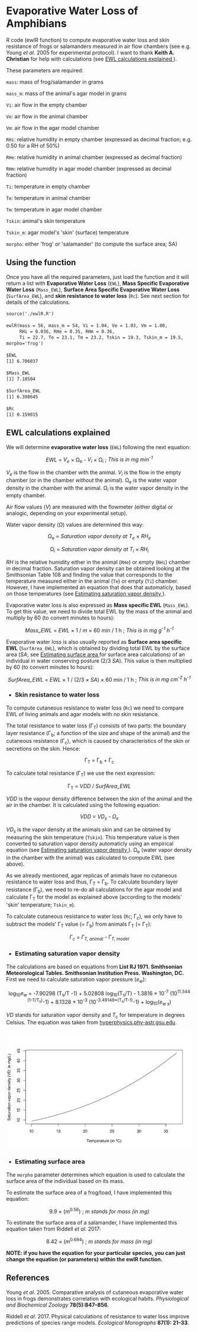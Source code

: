# Evaporative Water Loss of Amphibians

R code (ewlR function) to compute evaporative water loss and skin resistance of frogs or salamanders measured in air flow chambers (see e.g. Young *et al.* 2005 for experimental protocol). I want to thank **Keith A. Christian** for help with calculations (see [ EWL calculations explained ](#ewl-calculations-explained)). 

These parameters are required:

`mass`: mass of frog/salamander in grams

`mass_m`: mass of the animal's agar model in grams

`Vi`: air flow in the empty chamber

`Ve`: air flow in the animal chamber

`Vm`: air flow in the agar model chamber

`RHi`: relative humidity in empty chamber (expressed as decimal fraction; e.g. 0.50 for a RH of 50%)

`RHe`: relative humidity in animal chamber (expressed as decimal fraction)

`RHm`: relative humidity in agar model chamber (expressed as decimal fraction)

`Ti`: temperature in empty chamber

`Te`: temperature in animal chamber

`Tm`: temperature in agar model chamber

`Tskin`: animal's skin temperature

`Tskin_m`: agar model's 'skin' (surface) temperature

`morpho`: either 'frog' or 'salamander' (to compute the surface area; SA)

## Using the function
Once you have all the required parameters, just load the function and it will return a list with **Evaporative Water Loss** (`EWL`), **Mass Specific Evaporative Water Loss** (`Mass_EWL`), **Surface Area Specific Evaporative Water Loss** (`SurfArea_EWL`), and **skin resistance to water loss** (`Rc`). See next section for details of the calculations. 

```{r}
source('./ewlR.R')

ewlR(mass = 56, mass_m = 54, Vi = 1.04, Ve = 1.03, Vm = 1.00, 
     RHi = 0.036, RHe = 0.35, RHm = 0.36,
     Ti = 22.7, Te = 23.1, Tm = 23.2, Tskin = 19.3, Tskin_m = 19.5, morpho='frog')

$EWL
[1] 6.706037

$Mass_EWL
[1] 7.18504

$SurfArea_EWL
[1] 6.398645

$Rc
[1] 0.159015

```

## EWL calculations explained

We will determine **evaporative water loss** (`EWL`) following the next equation:

<p align="center">
<i>EWL</i> = <i>V<sub>e</sub></i> &times; &Omega;<sub>e</sub> - <i>V<sub>i</sub></i> &times; &Omega;<sub>i</sub> ; <i>This is in mg min<sup>-1</sup></i>
</p>

*V<sub>e</sub>* is the flow in the chamber with the animal. *V<sub>i</sub>* is the flow in the empty chamber (or in the chamber *without* the animal). &Omega;<sub>e</sub> is the water vapor density in the chamber with the animal. &Omega;<sub>i</sub> is the water vapor density in the empty chamber. 

Air flow values (*V*) are measured with the flowmeter (either digital or analogic, depending on your experimental setup). 

Water vapor density (&Omega;) values are determined this way:

<p align="center">
&Omega;<sub>e</sub> = <i>Saturation vapor density at T<sub>e</sub></i> &times; <i>RH<sub>e</sub></i>
</p>

<p align="center">
&Omega;<sub>i</sub> = <i>Saturation vapor density at T<sub>i</sub></i> &times; <i>RH<sub>i</sub></i>
</p>

*RH* is the relative humidity either in the animal (`RHe`) or empty (`RHi`) chamber in decimal fraction. Saturation vapor density can be obtained looking at the Smithsonian Table 108 and finding the value that corresponds to the temperature measured either in the animal (`Te`) or empty (`Ti`) chamber. However, I have implemented an equation that does that automaticly, based on those temperatures (see [ Estimating saturation vapor density ](#estimating-saturation-vapor-density)).


Evaporative water loss is also expressed as **Mass specific EWL** (`Mass_EWL`). To get this value, we need to divide total EWL by the mass of the animal and multiply by 60 (to convert minutes to hours):

<p align="center">
<i>Mass_EWL</i> = <i>EWL</i> &times; <span class="fraction"> 1 / <i>m</i> </span> &times; <span class="fraction"> 60 min / 1 h </span> ; <i>This is in mg g<sup>-1</sup> h<sup>-1</sup></i>
</p>

Evaporative water loss is also usually reported as **Surface area specific EWL** (`SurfArea_EWL`), which is obtained by dividing total EWL by the surface area (*SA*; see [ Estimating surface area ](#estimating-surface-area) for surface area calculations) of an individual in water conserving posture (2/3 *SA*). This value is then multiplied by 60 (to convert minutes to hours):

<p align="center">
<i>SurfArea_EWL</i> = <i>EWL</i> &times; <span class="fraction"> 1 / (2/3 &times; <i>SA</i>) </span> &times; <span class="fraction"> 60 min / 1 h </span> ; <i>This is in mg cm<sup>-2</sup> h<sup>-1</sup></i>
</p>


* ### Skin resistance to water loss

To compute cutaneous resistance to  water loss (`Rc`) we need to compare EWL of living animals and agar models with no skin resistance. 

The total resistance to water loss (&Gamma;<sub>T</sub>) consists of two parts: the boundary layer resistance (&Gamma;<sub>b</sub>; a function of the size and shape of the animal) and the cutaneous resistance (&Gamma;<sub>c</sub>), which is caused by characteristics of the skin or secretions on the skin. Hence:

<p align="center">
&Gamma;<sub>T</sub> = &Gamma;<sub>b</sub> + &Gamma;<sub>c</sub>
</p>

To calculate total resistance (&Gamma;<sub>T</sub>) we use the next expression:

<p align="center">
&Gamma;<sub>T</sub> = <span class="fraction"> <i>VDD</i> / <i>SurfArea_EWL</i> </span>
</p>

*VDD* is the vapour density difference between the skin of the animal and the air in the chamber. It is calculated using the following equation:

<p align="center">
<i> VDD = VD<sub>s</sub> - &Omega;<sub>e</sub> </i>
</p>

*VD<sub>s</sub>* is the vapor density at the animals skin and can be obtained by measuring the skin temperature (`Tskin`). This temperature value is then converted to saturation vapor density automaticly using an empirical equation (see [ Estimating saturation vapor density ](#estimating-saturation-vapor-density)). &Omega;<sub>e</sub> (water vapor density in the chamber with the animal) was calculated to compute EWL (see above). 

As we already mentioned, agar replicas of animals have no cutaneous resistance to water loss and thus, &Gamma;<sub>T</sub> = &Gamma;<sub>b</sub>. To calculate boundary layer resistance (&Gamma;<sub>b</sub>), we need to re-do all calculations for the agar model and calculate &Gamma;<sub>T</sub> for the model as explained above (according to the models' 'skin' temperature; `Tskin_m`). 

To calculate cutaneous resistance to water loss (`Rc`; &Gamma;<sub>c</sub>), we only have to subtract the models' &Gamma;<sub>T</sub> value (= &Gamma;<sub>b</sub>) from animals &Gamma;<sub>T</sub> (= &Gamma;<sub>T</sub>):

<p align="center">
<i> &Gamma;<sub>c</sub> = &Gamma;<sub>T, animal</sub> - &Gamma;<sub>T, model</sub> </i>
</p>


* ### Estimating saturation vapor density

The calculations are based on equations from **List RJ 1971. Smithsonian Meteorological Tables. Smithsonian Institution Press. Washington, DC.** First we need to calculate saturation vapor pressure (*e<sub>w</sub>*):

<p align="center">
log<sub>10</sub><i>e<sub>w</sub></i> = -7.90298 (T<sub>s</sub>/T -1) + 5.02808 log<sub>10</sub>(T<sub>s</sub>/T) 
- 1.3816 &times; 10<sup>-7</sup> (10<sup>11.344 (1-T/T<sub>s</sub>)</sup>-1) 
+ 8.1328 &times; 10<sup>-3</sup> (10<sup>-3.49149*(T<sub>s</sub>/T-1)</sup>-1) + log<sub>10</sub>(<i>e<sub>w s</sub></i>)
</p>

*VD* stands for saturation vapor density and *T<sub>c</sub>* for temperature in degrees Celsius. The equation was taken from <a href="http://hyperphysics.phy-astr.gsu.edu/hbase/Kinetic/relhum.html#c3" target="blank">hyperphysics.phy-astr.gsu.edu</a>.


![VD](./images/VD_plot.png)

* ### Estimating surface area

The `morpho` parameter determines which equation is used to calculate the surface area of the individual based on its mass. 

To estimate the surface area of a frog/toad, I have implemented this equation:

<p align="center">
9.9 &times; (<i>m</i><sup>0.56</sup>) ; <i>m stands for mass (in mg)</i>
</p>

To estimate the surface area of a salamander, I have implemented this equation taken from Riddell *et al.* 2017:

<p align="center">
8.42 &times; (<i>m</i><sup>0.694</sup>) ; <i>m stands for mass (in mg)</i>
</p>

**NOTE: if you have the equation for your particular species, you can just change the equation (or parameters) within the ewlR function.**

## References

Young *et al.* 2005. Comparative analysis of cutaneous evaporative water loss in frogs
demonstrates correlation with ecological habits. *Physiological and Biochemical Zoology* **78(5):847–856**.

Riddell *et al.* 2017. Physical calculations of resistance to water loss improve predictions of species range models. *Ecological Monographs* **87(1): 21–33**.

